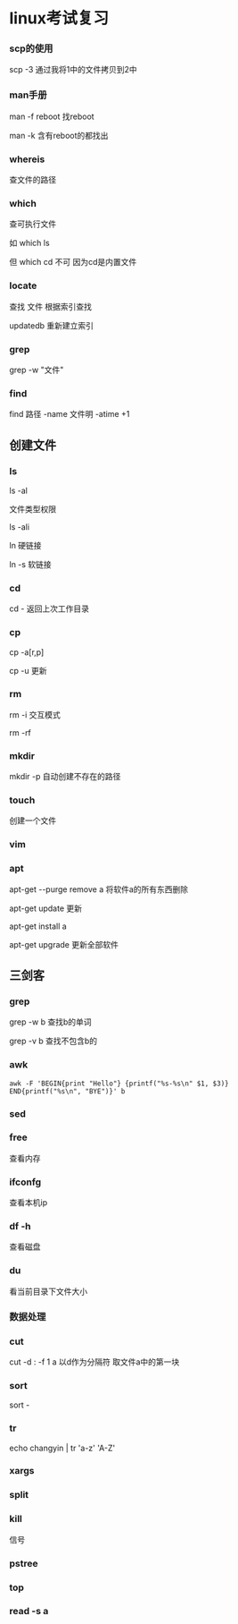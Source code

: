 # linux考试复习

### scp的使用

scp -3 通过我将1中的文件拷贝到2中



### man手册

man -f reboot 找reboot

man -k 含有reboot的都找出



### whereis

查文件的路径



### which

查可执行文件

如 which ls

但 which cd 不可 因为cd是内置文件

### locate

查找 文件 根据索引查找

updatedb 重新建立索引

### grep

grep -w "文件"

### find

find 路径 -name 文件明 -atime +1



## 创建文件

### ls 

ls -al

文件类型权限 

ls -ali

ln 硬链接

ln -s 软链接

### cd

cd - 返回上次工作目录



### cp

cp -a[r,p]

cp -u 更新



### rm 

rm -i 交互模式

rm -rf



### mkdir

mkdir -p 自动创建不存在的路径

### touch

创建一个文件

### vim



### apt

apt-get --purge remove a 将软件a的所有东西删除

apt-get update 更新

apt-get install a 

apt-get upgrade 更新全部软件

## 三剑客

### grep

grep -w b 查找b的单词

grep -v b 查找不包含b的

### awk

```
awk -F 'BEGIN{print "Hello"} {printf("%s-%s\n" $1, $3)} END{printf("%s\n", "BYE")}' b
```

### sed



### free

查看内存

### ifconfg

查看本机ip

### df -h

查看磁盘

### du

看当前目录下文件大小

### 数据处理

### cut

cut -d : -f 1 a 以d作为分隔符 取文件a中的第一块

### sort

sort -

### tr

echo changyin | tr 'a-z' 'A-Z'

### xargs

### split

### kill 

信号

### pstree

### top

### read -s a



